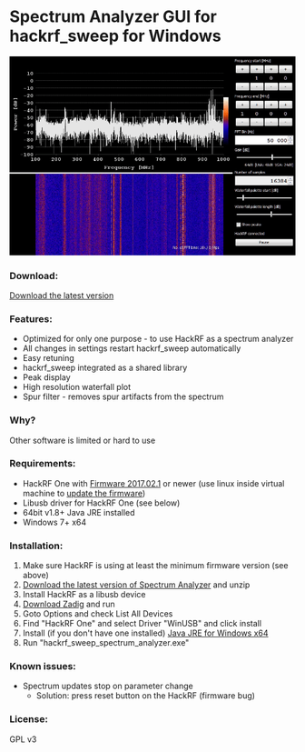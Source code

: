 # Spectrum Analyzer GUI for hackrf_sweep for Windows

![screenshot](screenshot.gif "screenshot")

### Download:
[Download the latest version](release/hackrf_spectrum_analyzer.zip)

### Features:
- Optimized for only one purpose - to use HackRF as a spectrum analyzer
- All changes in settings restart hackrf_sweep automatically 
- Easy retuning    
- hackrf_sweep integrated as a shared library
- Peak display
- High resolution waterfall plot
- Spur filter - removes spur artifacts from the spectrum 

### Why?
Other software is limited or hard to use
 
### Requirements:
* HackRF One with [Firmware 2017.02.1](https://github.com/mossmann/hackrf/releases/tag/v2017.02.1) or newer (use linux inside virtual machine to [update the firmware](https://github.com/mossmann/hackrf/wiki/Updating-Firmware))
* Libusb driver for HackRF One (see below)
* 64bit v1.8+ Java JRE installed
* Windows 7+ x64

### Installation:
1. Make sure HackRF is using at least the minimum firmware version (see above) 
1. [Download the latest version of Spectrum Analyzer](release/hackrf_spectrum_analyzer.zip) and unzip
1. Install HackRF as a libusb device
  1. [Download Zadig](src/hackrf-sweep/lib/zadig_2.2.exe) and run  
  2. Goto Options and check List All Devices  
  3. Find "HackRF One" and select Driver "WinUSB" and click install
1. Install (if you don't have one installed) [Java JRE for Windows x64](http://www.oracle.com/technetwork/java/javase/downloads/jre8-downloads-2133155.html)     
1. Run "hackrf_sweep_spectrum_analyzer.exe"

### Known issues:
* Spectrum updates stop on parameter change
  * Solution: press reset button on the HackRF (firmware bug)  

### License:
GPL v3 